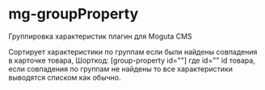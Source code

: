 # mg-groupProperty
Группировка характеристик плагин для Moguta CMS

Сортирует характеристики по группам если были найдены совпадения в карточке товара, Шорткод: [group-property id=""] где id="" id товара, если совпадения по группам не найдены то все характеристики выводятся списком как обычно.

